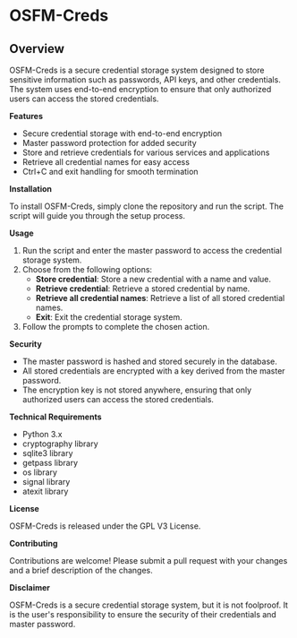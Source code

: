# OSFM-Creds

## Overview

OSFM-Creds is a secure credential storage system designed to store sensitive information such as passwords, API keys, and other credentials. The system uses end-to-end encryption to ensure that only authorized users can access the stored credentials.

**Features**

*   Secure credential storage with end-to-end encryption
*   Master password protection for added security
*   Store and retrieve credentials for various services and applications
*   Retrieve all credential names for easy access
*   Ctrl+C and exit handling for smooth termination

**Installation**

To install OSFM-Creds, simply clone the repository and run the script. The script will guide you through the setup process.

**Usage**

1.  Run the script and enter the master password to access the credential storage system.
2.  Choose from the following options:
    *   **Store credential**: Store a new credential with a name and value.
    *   **Retrieve credential**: Retrieve a stored credential by name.
    *   **Retrieve all credential names**: Retrieve a list of all stored credential names.
    *   **Exit**: Exit the credential storage system.
3.  Follow the prompts to complete the chosen action.

**Security**

*   The master password is hashed and stored securely in the database.
*   All stored credentials are encrypted with a key derived from the master password.
*   The encryption key is not stored anywhere, ensuring that only authorized users can access the stored credentials.

**Technical Requirements**

*   Python 3.x
*   cryptography library
*   sqlite3 library
*   getpass library
*   os library
*   signal library
*   atexit library

**License**

OSFM-Creds is released under the GPL V3 License.

**Contributing**

Contributions are welcome! Please submit a pull request with your changes and a brief description of the changes.

**Disclaimer**

OSFM-Creds is a secure credential storage system, but it is not foolproof. It is the user's responsibility to ensure the security of their credentials and master password.